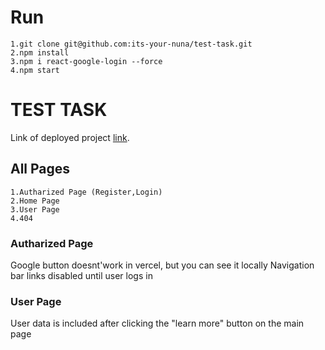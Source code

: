 # Run 
    1.git clone git@github.com:its-your-nuna/test-task.git
    2.npm install
    3.npm i react-google-login --force 
    4.npm start

# TEST TASK
Link of deployed project [link](https://test-task-ebon.vercel.app/).

## All Pages
    1.Autharized Page (Register,Login)
    2.Home Page
    3.User Page
    4.404 

### Autharized Page
Google button doesnt'work in vercel, but you can see it locally
Navigation bar links disabled until user logs in

### User Page
User data is included after clicking the "learn more" button on the main page

